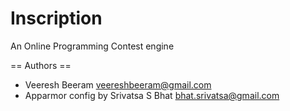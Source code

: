 Inscription
===========

An Online Programming Contest engine


== Authors ==
* Veeresh Beeram <veereshbeeram@gmail.com>
* Apparmor config by Srivatsa S Bhat <bhat.srivatsa@gmail.com>
